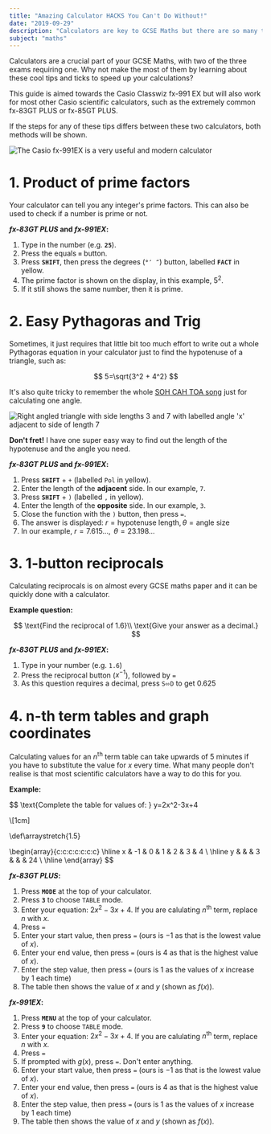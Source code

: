 ```yaml
---
title: "Amazing Calculator HACKS You Can't Do Without!"
date: "2019-09-29"
description: "Calculators are key to GCSE Maths but there are so many things that they can do for you which most people don't realise!"
subject: "maths"
---
```


Calculators are a crucial part of your GCSE Maths, with two of the three exams requiring one. Why not make the most of them by learning about these cool tips and ticks to speed up your calculations?

This guide is aimed towards the Casio Classwiz fx-991 EX but will also work for most other Casio scientific calculators, such as the extremely common fx-83GT PLUS or fx-85GT PLUS.

If the steps for any of these tips differs between these two calculators, both methods will be shown.

![The Casio fx-991EX is a very useful and modern calculator](articles/fx-991ex.png)

# 1. Product of prime factors

Your calculator can tell you any integer's prime factors. This can also be used to check if a number is prime or not.

**_fx-83GT PLUS_ and _fx-991EX_:**

1.  Type in the number (e.g. **`25`**).
2.  Press the equals **`=`** button.
3.  Press **`SHIFT`**, then press the degrees (**`°′ ″`**) button, labelled **`FACT`** in yellow.
4.  The prime factor is shown on the display, in this example, $5^2$.
5.  If it still shows the same number, then it is prime.

# 2. Easy Pythagoras and Trig

Sometimes, it just requires that little bit too much effort to write out a whole Pythagoras equation in your calculator just to find the hypotenuse of a triangle, such as:

$$
5=\sqrt{3^2 + 4^2}
$$

It's also quite tricky to remember the whole [SOH CAH TOA song](https://www.youtube.com/watch?v=PIWJo5uK3Fo) just for calculating one angle.

![Right angled triangle with side lengths 3 and 7 with labelled angle 'x' adjacent to side of length 7](articles/exmaple-right-triangle.png)

**Don't fret!** I have one super easy way to find out the length of the hypotenuse and the angle you need.

**_fx-83GT PLUS_ and _fx-991EX_:**

1. Press **`SHIFT`** + `+` (labelled `Pol` in yellow).
2. Enter the length of the **adjacent** side. In our example, `7`.
3. Press **`SHIFT`** + `)` (labelled `,` in yellow).
4. Enter the length of the **opposite** side. In our example, `3`.
5. Close the function with the `)` button, then press `=`.
6. The answer is displayed: $r=\text{hypotenuse length}, \theta=\text{angle size}$
7. In our example, $r=7.615...,\text{ }\theta=23.198...$

# 3. 1-button reciprocals

Calculating reciprocals is on almost every GCSE maths paper and it can be quickly done with a calculator.

**Example question:**

$$
\text{Find the reciprocal of 1.6}\\
\text{Give your answer as a decimal.}
$$

**_fx-83GT PLUS_ and _fx-991EX_:**

1. Type in your number (e.g. `1.6`)
2. Press the reciprocal button ($x^{-1}$), followed by `=`
3. As this question requires a decimal, press `S⬄D` to get $0.625$

# 4. n-th term tables and graph coordinates

Calculating values for an $n^{\text{th}}$ term table can take upwards of 5 minutes if you have to substitute the value for $x$ every time. What many people don't realise is that most scientific calculators have a way to do this for you.

**Example:**

$$
\text{Complete the table for values of: } y=2x^2-3x+4

\\[1cm]

\def\arraystretch{1.5}

\begin{array}{c:c:c:c:c:c:c}
\hline
x & -1 & 0 & 1 & 2 & 3 & 4 \\ \hline
y &    &   & 3 &   &   & 24 \\ \hline
\end{array}
$$

**_fx-83GT PLUS_:**

1. Press **`MODE`** at the top of your calculator.
2. Press **`3`** to choose `TABLE` mode.
3. Enter your equation: $2x^2-3x+4$. If you are calulating $n^{\text{th}}$ term, replace $n$ with $x$.
4. Press `=`
5. Enter your start value, then press `=` (ours is $-1$ as that is the lowest value of $x$).
6. Enter your end value, then press `=` (ours is $4$ as that is the highest value of $x$).
7. Enter the step value, then press `=` (ours is $1$ as the values of $x$ increase by $1$ each time)
8. The table then shows the value of $x$ and $y$ (shown as $f(x)$).

**_fx-991EX_:**

1. Press **`MENU`** at the top of your calculator.
2. Press **`9`** to choose `TABLE` mode.
3. Enter your equation: $2x^2-3x+4$. If you are calulating $n^{\text{th}}$ term, replace $n$ with $x$.
4. Press `=`
5. If prompted with $g(x)$, press `=`. Don't enter anything.
6. Enter your start value, then press `=` (ours is $-1$ as that is the lowest value of $x$).
7. Enter your end value, then press `=` (ours is $4$ as that is the highest value of $x$).
8. Enter the step value, then press `=` (ours is $1$ as the values of $x$ increase by $1$ each time)
9. The table then shows the value of $x$ and $y$ (shown as $f(x)$).
